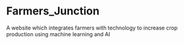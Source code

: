 # Farmers_Junction
A website which integrates farmers with technology to increase crop production using machine learning and AI
